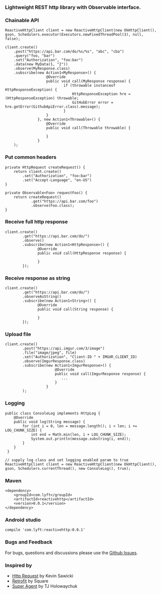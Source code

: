 ### Lightweight REST http library with Observable interface.

### Chainable API

    ReactiveHttpClient client = new ReactiveHttpClient(new OkHttpClient(), gson, Schedulers.executor(Executors.newFixedThreadPool(3), null, false);

    client.create()
        .post("https://api.bar.com/do/%s/%s", "abc", "cba")
        .query("foo, "bar")
        .set("Authorization", "foo:bar")
        .data(new MyData(1, "2"))
        .observe(MyResponse.class)
        .subscribe(new Action1<MyResponse>() {
                       @Override
                       public void call(MyResponse response) {
                               if (throwable instanceof HttpResponseException) {
                                   HttpResponseException hre = (HttpResponseException) throwable;
                                   GitHubError error = hre.getError(GithubApiError.class).message);
                               }
                       }
                   }, new Action1<Throwable>() {
                       @Override
                       public void call(Throwable throwable) {

                       }
                   }
        );

### Put common headers
    private HttpRequest createRequest() {
        return client.create()
            .set("Authorization", "foo:bar")
            .set("Accept-Language", "en-US")
    }

    private Observable<Foo> requestFoo() {
        return createRequest()
                .get("https://api.bar.com/foo")
                .observe(Foo.class);
    }

### Receive full http response

    client.create()
            .get("https://api.bar.com/do/")
            .observe()
            .subscribe(new Action1<HttpResponse>() {
                   @Override
                   public void call(HttpResponse response) {

                   }
            });

### Receive response as string

    client.create()
            .get("https://api.bar.com/do/")
            .observeAsString()
            .subscribe(new Action1<String>() {
                   @Override
                   public void call(String response) {

                   }
            });


### Upload file


    client.create()
            .post("https://api.imgur.com/3/image")
            .file("image/jpeg", file)
            .set("Authorization", "Client-ID " + IMGUR_CLIENT_ID)
            .observe(ImgurResponse.class)
            .subscribe(new Action1<ImgurResponse>() {
                           @Override
                           public void call(ImgurResponse response) {
                              ...
                           }
                       }
            );

### Logging

    public class ConsoleLog implements HttpLog {
        @Override
        public void log(String message) {
            for (int i = 0, len = message.length(); i < len; i += LOG_CHUNK_SIZE) {
                int end = Math.min(len, i + LOG_CHUNK_SIZE);
                System.out.println(message.substring(i, end));
            }
        }
     }

    // supply log class and set logging enabled param to true
    ReactiveHttpClient client = new ReactiveHttpClient(new OkHttpClient(), gson, Schedulers.currentThread(), new ConsoleLog(), true);

### Maven
    <dependency>
        <groupId>com.lyft</groupId>
        <artifactId>reactivehttp</artifactId>
        <version>0.0.1</version>
    </dependency>

### Android studio

    compile 'com.lyft:reactivehttp:0.0.1'
    
### Bugs and Feedback

For bugs, questions and discussions please use the [Github Issues](https://github.com/lyft/rective-http/issues).

### Inspired by

* [Http Request](https://github.com/kevinsawicki/http-request) by Kevin Sawicki
* [Retrofit](http://square.github.io/retrofit/) by Square
* [Super Agent](http://visionmedia.github.io/superagent/) by TJ Holowaychuk
